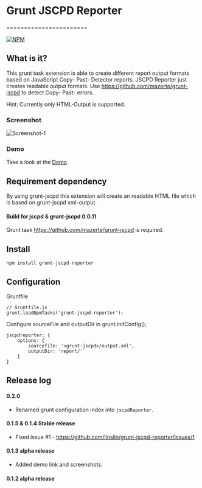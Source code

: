 # Grunt JSCPD Reporter
=======================

[![NPM](https://nodei.co/npm/grunt-jscpd-reporter.png?downloads=true&stars=true)](https://nodei.co/npm/grunt-jscpd-reporter/)

## What is it?
This grunt task extension is able to create different report output formats based on JavaScript Copy- Past- Detector reports.
JSCPD Reporter just creates readable output formats. Use https://github.com/mazerte/grunt-jscpd to detect Copy- Past- errors.

Hint: Currently only HTML-Output is supported.

### Screenshot
![Screenshot-1](http://linslin.org/grunt-jscpd-reporter/images/screen-1.png "Screenshot-1")

### Demo
Take a look at the [Demo](http://linslin.org/grunt-jscpd-reporter/demo/)

## Requirement dependency
By using grunt-jscpd this extension will create an readable HTML file which is based on grunt-jscpd xml-output.

#### Build for jscpd & grunt-jscpd  0.0.11 
Grunt task https://github.com/mazerte/grunt-jscpd is required.

## Install

    npm install grunt-jscpd-reporter
    
## Configuration

Gruntfile

    // Gruntfile.js
    grunt.loadNpmTasks('grunt-jscpd-reporter');

Configure sourceFile and outputDir in grunt.initConfig();

    jscpdreporter: {
        options: {
            sourcefile: '<grunt-jscpd>/output.xml',
            outputDir: 'report/'
        }
    }


## Release log

#### 0.2.0
- Renamed grunt configuration index into `jscpdReporter`.


#### 0.1.5 & 0.1.4 Stable release
- Fixed issue #1 - https://github.com/linslin/grunt-jscpd-reporter/issues/1

#### 0.1.3 alpha release
- Added demo link and screenshots.

#### 0.1.2 alpha release